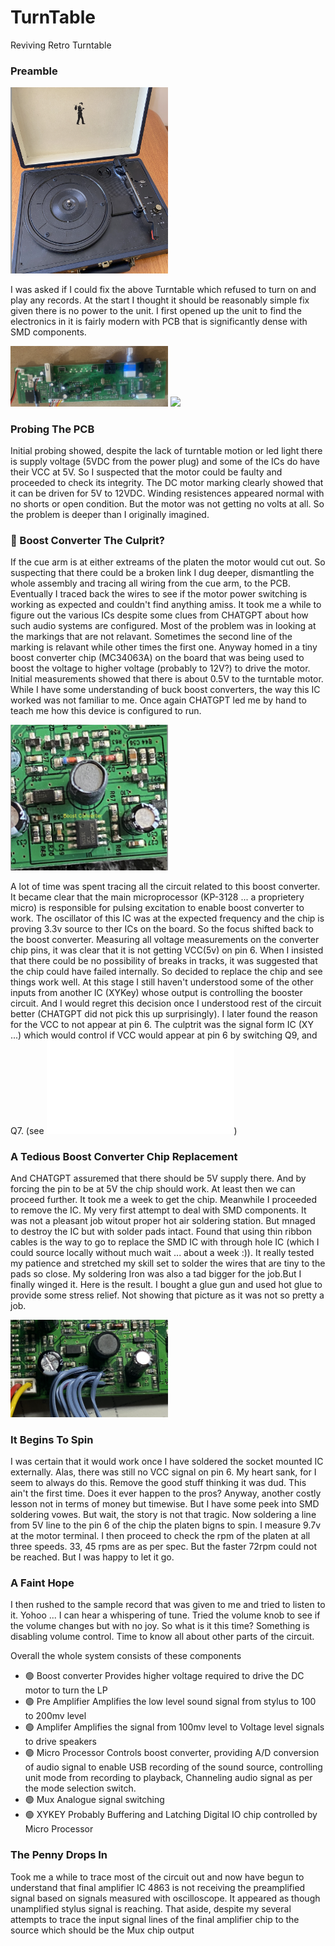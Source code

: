 # TurnTable
Reviving Retro Turntable


### Preamble
<img src="./figs/lp.png" width=50% ></img>

                                            
I was asked if I could fix the above Turntable which refused to turn on and play 
any records. At the start I thought it should be reasonably simple fix given there
is no power to the unit. I first opened up the unit to find the electronics in it
is fairly modern with PCB that is significantly dense with SMD components.

<img src="./figs/pcb.png" width=50%></img>
<img src="./figs/underside.png" width=25%></img>

### Probing The PCB

Initial probing showed, despite the lack of turntable motion or led light there is 
supply voltage (5VDC from the power plug) and some of the ICs do have their VCC at 5V.
So I suspected that the motor could be faulty and proceeded to check its integrity. The DC motor 
marking clearly showed that it can be driven for 5V to 12VDC.  Winding resistences appeared
normal with no shorts or open condition. But the motor was not getting no volts at all.
So the problem is deeper than I originally imagined. 

### 🚀 Boost Converter The Culprit?
If the cue arm is at either extreams of the platen the motor would cut out. So suspecting
that there could be a broken link I dug deeper, dismantling the whole assembly and tracing all
wiring from the cue arm, to the PCB. Eventually I traced back the wires to see if the motor 
power switching is working as expected and couldn't find anything amiss. It took me a while to
figure out the various ICs despite 
some clues from CHATGPT about  how such audio systems are configured. Most of the problem was in looking
at the markings that are not relavant. Sometimes the second line of the marking is relavant while
other times the first one. Anyway homed in a tiny boost converter chip (MC34063A) on the board that was
being used to boost the voltage to higher voltage (probably to 12V?) to drive the motor. Initial
measurements showed that there is about 0.5V to the turntable motor. While I have some understanding 
of buck boost converters, the way this IC worked was not familiar to me. Once again CHATGPT led me 
by hand to teach me how this device is configured to run. 

<img src="./figs/boost.png" width=50%></img>

A lot of time was spent tracing all the circuit related to this boost converter. It became clear
that the main microprocessor (KP-3128 ... a proprietery micro) is responsible for
pulsing excitation to enable boost converter to work. The oscillator of this IC was at the expected 
frequency and the chip is proving 3.3v source to ther ICs on the board. So the focus shifted back to
the boost converter. Measuring all voltage measurements on the converter chip pins, it was clear that
it is not getting VCC(5v) on pin 6. When I insisted that there could be no possibility of 
breaks in tracks, it was suggested that the chip could have failed internally. So decided to replace the chip and
see things work well.   At this stage I still haven't understood some of the other inputs from another IC (XYKey)
whose output is controlling the booster circuit. And I would regret this decision once I understood 
rest of the circuit better (CHATGPT did not pick this up surprisingly). I later found the reason for the 
VCC to not appear at pin 6. The culptrit was the signal form IC (XY ...) which would control if VCC would appear 
at pin 6 by switching Q9, and Q7. (see ![schematics](./turntable.pdf))

### A Tedious Boost Converter Chip Replacement
And CHATGPT assuremed that there should be 5V supply there. And by
forcing the pin to be at 5V the chip should work. At least then we can proceed further. It took me a week
to get the chip. Meanwhile I proceeded to remove the IC. My very first attempt to deal with SMD components.
It was not a pleasant job witout proper hot air soldering station. But mnaged to destroy the IC  but with
solder pads intact. Found that using thin ribbon cables is the way to go to replace the SMD IC with through hole
IC (which I could source locally without much wait ... about a week :)). It really tested my patience and
stretched my skill set to solder the wires that are tiny to the pads so close. My soldering Iron was also
a tad bigger for the job.But I finally winged it. Here is the result. I bought a glue gun and used hot glue
to provide some stress relief. Not showing that picture as it was not so pretty a job.

<img src="./figs/patch.png" width=50%></img>

### It Begins To Spin
I was certain that it would work once I have soldered the socket mounted IC externally. Alas, there was still
no VCC signal on pin 6. My heart sank, for I seem to always do this. Remove the good stuff thinking it was dud.
This ain't the first time. Does it ever happen to the pros? Anyway, another costly lesson not in terms of money
but timewise. But I have some peek into SMD soldering vowes. But wait, the story is not that tragic.
Now soldering a line from 5V line to the pin 6 of the chip the platen bigns to spin. I measure 9.7v at the 
motor terminal. I then proceed to check the rpm of the platen at all three speeds. 33, 45 rpms are as per spec.
But the faster 72rpm could not be reached. But I was happy to let it go.

### A Faint Hope
I then rushed to the sample record that was given to me and tried to listen to it. Yohoo ... I can hear
a whispering of tune. Tried the volume knob to see if the volume changes but with no joy. So what is it this
time? Something is disabling volume control.  Time to know all about other parts of the circuit.

Overall the whole system consists of these components
- 🟢 Boost converter 
       Provides higher voltage required to drive the DC motor to turn the LP
- 🟢 Pre Amplifier
       Amplifies the low level sound signal from stylus to 100 to 200mv level
- 🟢 Amplifer
       Amplifies the signal from 100mv level to Voltage level signals to drive speakers
- 🟢 Micro Processor
       Controls boost converter, providing A/D conversion of audio signal to enable
       USB recording of the sound source, controlling unit mode from recording to playback,
       Channeling audio signal as per the mode selection switch.
- 🟢 Mux 
       Analogue signal switching
- 🟢 XYKEY 
       Probably Buffering and Latching Digital IO chip controlled by Micro Processor

### The Penny Drops In
Took me a while to trace most of the circuit out and now have begun to understand that final amplifier IC 4863
is not receiving the preamplified signal based on signals measured with oscilloscope. It appeared as though
unamplified stylus signal is reaching. That aside, despite my several attempts to trace the input signal lines of
the final amplifier chip to the source which should be the Mux chip output 
